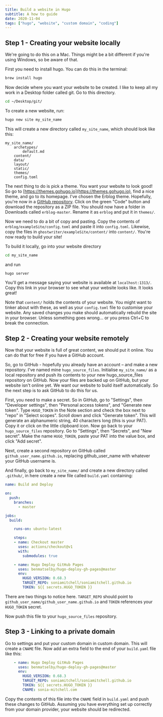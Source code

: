 ```yaml
---
title: Build a website in Hugo
subtitle: A how to guide
date: 2020-11-04
tags: ["hugo", "website", "custom domain", "coding"]
---
```


## Step 1 - Creating your website locally

We're going to do this on a Mac. Things might be a bit different if you're using Windows, so be aware of that.

First you need to install hugo. You can do this in the terminal:

``` bash
brew install hugo
```

Now decide where you want your website to be created. I like to keep all my work in a Desktop folder called git. Go to this directory.

``` bash
cd ~/Desktop/git/
```

To create a new website, run:

``` bash
hugo new site my_site_name
```

This will create a new directory called `my_site_name`, which should look like this:

```
my_site_name/
    archetypes/
        default.md
    content/
    data/
    layout/
    static/
    themes/
    config.toml
```

The next thing to do is pick a theme. You want your website to look good! So go to [https://themes.gohugo.io](https://themes.gohugo.io), find a nice theme, and go to its homepage. I've chosen the Erblog theme. Hopefully, you're now in a [GitHub repository](https://github.com/ertuil/erblog). Click on the green "Code" button and download the repository as a ZIP file. You should now have a folder in Downloads called `erblog-master`. Rename it as `erblog` and put it in `themes/`.

Now we need to do a bit of copy and pasting. Copy the contents of `erblog/exampleSite/config.toml` and paste it into `config.toml`. Likewise, copy the files in `ghostwriter/exampleSite/content/` into `content/`. You're now ready to build your site!

To build it locally, go into your website directory

``` bash
cd my_site_name
```

and run

``` bash
hugo server
```

You'll get a message saying your website is available at `localhost:1313/`. Copy this link in your browser to see what your website looks like. It looks great!

Note that `content/` holds the contents of your website. You might want to tinker about with these, as well as your `config.toml` file to customise your website. Any saved changes you make should automatically rebuild the site in your browser. Unless something goes wrong... or you press Ctrl+C to break the connection.  

## Step 2 - Creating your website remotely

Now that your website is full of great content, we should put it online. You can do that for free if you have a GitHub account.

So, go to GitHub - hopefully you already have an account – and make a new repository. I've named mine `hugo_source_files`. Initialise `my_site_name/` as a local repository and push its contents to your new hugo_source_files repository on GitHub. Now your files are backed up on GitHub, but your website isn't online yet. We want our website to build itself automatically. So the next step is to ask GitHub to do this for us.

First, you need to make a secret. So in GitHub, go to "Settings", then "Developer settings", then "Personal access tokens", and "Generate new token". Type `HUGO_TOKEN` in the Note section and check the box next to "repo" in "Select scopes". Scroll down and click "Generate token". This will generate an alphanumeric string, 40 characters long (this is your PAT). Copy it or click on the little clipboard icon. Now go back to your `hugo_source_files` repository. Go to "Settings", then "Secrets", and "New secret". Make the name `HUGO_TOKEN`, paste your PAT into the value box, and click "Add secret".

Next, create a second repository on GitHub called `github_user_name.github.io`, replacing github_user_name with whatever your GitHub username is.

And finally, go back to `my_site_name/` and create a new directory called `.github/`, in here create a new file called `build.yaml` containing:

``` yaml
name: Build and Deploy

on:
  push:
    branches:
      - master

jobs:
  build:

    runs-on: ubuntu-latest

    steps:
    - name: Checkout master
      uses: actions/checkout@v1
      with:
        submodules: true

    - name: Hugo Deploy GitHub Pages
      uses: benmatselby/hugo-deploy-gh-pages@master
      env:
        HUGO_VERSION: 0.68.3
        TARGET_REPO: soniamitchell/soniamitchell.github.io
        TOKEN: ${{ secrets.HUGO_TOKEN }}
```

There are two things to notice here. `TARGET_REPO` should point to `github_user_name/github_user_name.github.io` and `TOKEN` references your `HUGO_TOKEN` secret.

Now push this file to your `hugo_source_files` repository.

## Step 3 - Linking to a private domain

Go to settings and put your custom domain in custom domain. This will create a `CNAME` file. Now add an extra field to the end of your `build.yaml` file like this:

``` yaml
    - name: Hugo Deploy GitHub Pages
      uses: benmatselby/hugo-deploy-gh-pages@master
      env:
        HUGO_VERSION: 0.68.3
        TARGET_REPO: soniamitchell/soniamitchell.github.io
        TOKEN: ${{ secrets.HUGO_TOKEN }}
        CNAME: sonia-mitchell.com
```

Copy the contents of this file into the `CNAME` field in `build.yaml` and push these changes to GitHub. Assuming you have everything set up correctly from your domain provider, your website should be redirected.
